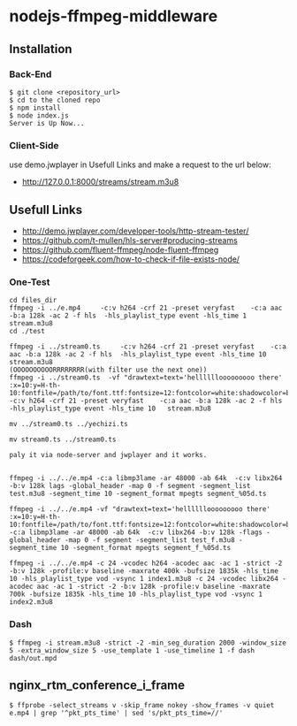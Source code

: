 # nodejs-ffmpeg-middleware


## Installation

### Back-End
````
$ git clone <repository_url>
$ cd to the cloned repo
$ npm install 
$ node index.js
Server is Up Now...
````

### Client-Side
use demo.jwplayer in Usefull Links and make a request to the url below:
* http://127.0.0.1:8000/streams/stream.m3u8


## Usefull Links
* http://demo.jwplayer.com/developer-tools/http-stream-tester/
* https://github.com/t-mullen/hls-server#producing-streams
* https://github.com/fluent-ffmpeg/node-fluent-ffmpeg
* https://codeforgeek.com/how-to-check-if-file-exists-node/




### One-Test
````
cd files_dir
ffmpeg -i ../e.mp4     -c:v h264 -crf 21 -preset veryfast    -c:a aac -b:a 128k -ac 2 -f hls  -hls_playlist_type event -hls_time 1   stream.m3u8
cd ./test

ffmpeg -i ../stream0.ts     -c:v h264 -crf 21 -preset veryfast    -c:a aac -b:a 128k -ac 2 -f hls  -hls_playlist_type event -hls_time 10   stream.m3u8
(OOOOOOOOOORRRRRRRR(with filter use the next one))
ffmpeg -i ../stream0.ts  -vf "drawtext=text='hellllllooooooooo there' :x=10:y=H-th-10:fontfile=/path/to/font.ttf:fontsize=12:fontcolor=white:shadowcolor=black:shadowx=5:shadowy=5"   -c:v h264 -crf 21 -preset veryfast    -c:a aac -b:a 128k -ac 2 -f hls  -hls_playlist_type event -hls_time 10   stream.m3u8

mv ../stream0.ts ../yechizi.ts  

mv stream0.ts ../stream0.ts

paly it via node-server and jwplayer and it works.


ffmpeg -i ../../e.mp4 -c:a libmp3lame -ar 48000 -ab 64k  -c:v libx264 -b:v 128k lags -global_header -map 0 -f segment -segment_list test.m3u8 -segment_time 10 -segment_format mpegts segment_%05d.ts

ffmpeg -i ../../e.mp4 -vf "drawtext=text='hellllllooooooooo there' :x=10:y=H-th-10:fontfile=/path/to/font.ttf:fontsize=12:fontcolor=white:shadowcolor=black:shadowx=5:shadowy=5" -c:a libmp3lame -ar 48000 -ab 64k  -c:v libx264 -b:v 128k -flags -global_header -map 0 -f segment -segment_list test_f.m3u8 -segment_time 10 -segment_format mpegts segment_f_%05d.ts

ffmpeg -i ../../e.mp4 -c 24 -vcodec h264 -acodec aac -ac 1 -strict -2 -b:v 128k -profile:v baseline -maxrate 400k -bufsize 1835k -hls_time 10 -hls_playlist_type vod -vsync 1 index1.m3u8 -c 24 -vcodec libx264 -acodec aac -ac 1 -strict -2 -b:v 128k -profile:v baseline -maxrate 700k -bufsize 1835k -hls_time 10 -hls_playlist_type vod -vsync 1 index2.m3u8
````



### Dash

````
$ ffmpeg -i stream.m3u8 -strict -2 -min_seg_duration 2000 -window_size 5 -extra_window_size 5 -use_template 1 -use_timeline 1 -f dash dash/out.mpd
````



## nginx_rtm_conference_i_frame

````
$ ffprobe -select_streams v -skip_frame nokey -show_frames -v quiet e.mp4 | grep '^pkt_pts_time' | sed 's/pkt_pts_time=//'
````
